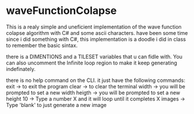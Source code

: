 # waveFunctionColapse
This is a realy simple and uneficient implementation of the wave function colapse algorithm with C# and some ascii characters. have been some time since i did something with C#, this implementation is a doodle i did in class to remember the basic sintax.

there is a DIMENTIONS and a TILESET variables that u can fidle with. You can also uncomment the Infinite loop region to 
make it keep generating indefinately.

there is no help command on the CLI. it just have the following commands:
  exit    -> to exit the program
  clear   -> to clear the terminal
  width   -> you will be prompted to set a new width
  heigth  -> you will be prompted to set a new height
  10      -> Type a number X and it will loop until it completes X images 
          -> Type 'blank' to just generate a new image

